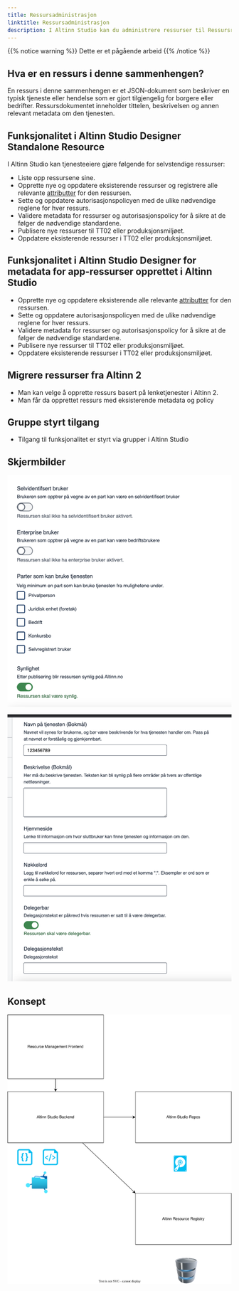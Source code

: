 ```yaml
---
title: Ressursadministrasjon
linktitle: Ressursadministrasjon
description: I Altinn Studio kan du administrere ressurser til Ressursregisteret
---
```


{{% notice warning %}}
Dette er et pågående arbeid
{{% /notice %}}

## Hva er en ressurs i denne sammenhengen?

En ressurs i denne sammenhengen er et JSON-dokument som beskriver en typisk tjeneste eller hendelse som er gjort tilgjengelig for borgere eller bedrifter. Ressursdokumentet inneholder tittelen, beskrivelsen og annen relevant metadata om den tjenesten.

## Funksjonalitet i Altinn Studio Designer Standalone Resource

I Altinn Studio kan tjenesteeiere gjøre følgende for selvstendige ressurser:

- Liste opp ressursene sine.
- Opprette nye og oppdatere eksisterende ressurser og registrere alle relevante [attributter](/nb/authorization/what-do-you-get/resourceregistry/#ressursattributter) for den ressursen.
- Sette og oppdatere autorisasjonspolicyen med de ulike nødvendige reglene for hver ressurs.
- Validere metadata for ressurser og autorisasjonspolicy for å sikre at de følger de nødvendige standardene.
- Publisere nye ressurser til TT02 eller produksjonsmiljøet.
- Oppdatere eksisterende ressurser i TT02 eller produksjonsmiljøet.

## Funksjonalitet i Altinn Studio Designer for metadata for app-ressurser opprettet i Altinn Studio

- Opprette nye og oppdatere eksisterende alle relevante [attributter](/nb/authorization/what-do-you-get/resourceregistry/#ressursattributter) for den ressursen.
- Sette og oppdatere autorisasjonspolicyen med de ulike nødvendige reglene for hver ressurs.
- Validere metadata for ressurser og autorisasjonspolicy for å sikre at de følger de nødvendige standardene.
- Publisere nye ressurser til TT02 eller produksjonsmiljøet.
- Oppdatere eksisterende ressurser i TT02 eller produksjonsmiljøet.

## Migrere ressurser fra Altinn 2

- Man kan velge å opprette ressurs basert på lenketjenester i Altinn 2.
- Man får da opprettet ressurs med eksisterende metadata og policy

## Gruppe styrt tilgang

- Tilgang til funksjonalitet er styrt via grupper i Altinn Studio

## Skjermbilder

![Skisse](screen1.png "Skjermbilde")

![Skisse](screen2.png "Skjermbilde")

## Konsept

![Konsept](concept.drawio.svg)
